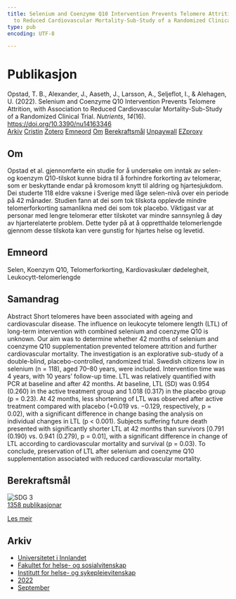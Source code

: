 ```yaml
---
title: Selenium and Coenzyme Q10 Intervention Prevents Telomere Attrition, with Association
  to Reduced Cardiovascular Mortality-Sub-Study of a Randomized Clinical Trial
type: pub
encoding: UTF-8

---
```

<h1>Publikasjon</h1>
<article id="csl-bib-container-BCWYNDU7" class="csl-bib-container">
  <div class="csl-bib-body"> <div class="csl-entry">Opstad, T. B., Alexander, J., Aaseth, J., Larsson, A., Seljeflot, I., &#38; Alehagen, U. (2022). Selenium and Coenzyme Q10 Intervention Prevents Telomere Attrition, with Association to Reduced Cardiovascular Mortality-Sub-Study of a Randomized Clinical Trial. <i>Nutrients</i>, <i>14</i>(16). <a href="https://doi.org/10.3390/nu14163346">https://doi.org/10.3390/nu14163346</a></div> </div>
  <div class="csl-bib-buttons">
    <a href="#taxonomy-article-BCWYNDU7" alt="archive" class="csl-bib-button">Arkiv</a>
    <a href="https://app.cristin.no/results/show.jsf?id=2050223" alt="Cristin" class="csl-bib-button">Cristin</a>
    <a href="http://zotero.org/groups/5881554/items/BCWYNDU7" alt="Zotero" class="csl-bib-button">Zotero</a>
    <a href="#keywords-article-BCWYNDU7" alt="keywords" class="csl-bib-button">Emneord</a>
    <a href="#about-article-BCWYNDU7" alt="about_pub" class="csl-bib-button">Om</a>
    <a href="#sdg-article-BCWYNDU7" alt="sdg" class="csl-bib-button">Berekraftsmål</a>
    <a href="https://www.mdpi.com/2072-6643/14/16/3346/pdf?version=1661241366" alt="Unpaywall" class="csl-bib-button">Unpaywall</a>
    <a href="https://www.mdpi.com/2072-6643/14/16/3346/pdf?version=1661241366" alt="EZproxy" class="csl-bib-button">EZproxy</a>
  </div>
  <div id="csl-bib-meta-container-BCWYNDU7"></div>
</article>
<div id="csl-bib-meta-BCWYNDU7" class="csl-bib-meta">
  <article id="about-article-BCWYNDU7" class="about_pub-article">
    <h1>Om</h1>
    Opstad et al. gjennomførte ein studie for å undersøke om inntak av selen- og koenzym Q10-tilskot kunne bidra til å forhindre forkorting av telomerar, som er beskyttande endar på kromosom knytt til aldring og hjartesjukdom. Dei studerte 118 eldre vaksne i Sverige med låge selen-nivå over ein periode på 42 månader. Studien fann at dei som tok tilskota opplevde mindre telomerforkorting samanlikna med dei som tok placebo. Viktigast var at personar med lengre telomerar etter tilskotet var mindre sannsynleg å døy av hjarterelaterte problem. Dette tyder på at å oppretthalde telomerlengde gjennom desse tilskota kan vere gunstig for hjartes helse og levetid.
  </article>
  <article id="keywords-article-BCWYNDU7" class="keywords-article">
    <h1>Emneord</h1>
    Selen, Koenzym Q10, Telomerforkorting, Kardiovaskulær dødelegheit, Leukocytt-telomerlengde
  </article>
  <article id="abstract-article-BCWYNDU7" class="abstract-article">
    <h1>Samandrag</h1>
    Abstract 
Short telomeres have been associated with ageing and cardiovascular disease. The influence on leukocyte telomere length (LTL) of long-term intervention with combined selenium and coenzyme Q10 is unknown. Our aim was to determine whether 42 months of selenium and coenzyme Q10 supplementation prevented telomere attrition and further cardiovascular mortality. The investigation is an explorative sub-study of a double-blind, placebo-controlled, randomized trial. Swedish citizens low in selenium (n = 118), aged 70–80 years, were included. Intervention time was 4 years, with 10 years’ follow-up time. LTL was relatively quantified with PCR at baseline and after 42 months. At baseline, LTL (SD) was 0.954 (0.260) in the active treatment group and 1.018 (0.317) in the placebo group (p = 0.23). At 42 months, less shortening of LTL was observed after active treatment compared with placebo (+0.019 vs. −0.129, respectively, p = 0.02), with a significant difference in change basing the analysis on individual changes in LTL (p &lt; 0.001). Subjects suffering future death presented with significantly shorter LTL at 42 months than survivors [0.791 (0.190) vs. 0.941 (0.279), p = 0.01], with a significant difference in change of LTL according to cardiovascular mortality and survival (p = 0.03). To conclude, preservation of LTL after selenium and coenzyme Q10 supplementation associated with reduced cardiovascular mortality.
  </article>
  <article id="sdg-article-BCWYNDU7" class="sdg-article">
    <h1>Berekraftsmål</h1>
    <div class="sdg-container"><div id="sdg3" class="sdg">
        <img src="{{< params subfolder >}}images/sdg/sdg03_nn.png" class="image" alt="SDG 3">
        <div class="sdg-overlay">
          <a href="{{< params subfolder >}}nn/archive/?sdg=3#archive" class="sdg-publication-count"><span>1358</span> publikasjonar</a>
          <p><a href="https://fn.no/om-fn/fns-baerekraftsmaal/god-helse-og-livskvalitet?lang=nno-NO" class="sdg-read-more">Les meir</a></p>
        </div>
      </div></div>
  </article>
  <article id="taxonomy-article-BCWYNDU7" class="taxonomy-article">
    <h1>Arkiv</h1>
    <ul>
      <li><a href="{{< params subfolder >}}nn/archive/?key=3DCRN523">Universitetet i Innlandet</a></li>
      <li><a href="{{< params subfolder >}}nn/archive/?key=IDKFS3MX">Fakultet for helse- og sosialvitenskap</a></li>
      <li><a href="{{< params subfolder >}}nn/archive/?key=GTV4ECMZ">Institutt for helse- og sykepleievitenskap</a></li>
      <li><a href="{{< params subfolder >}}nn/archive/?key=558P36BB">2022</a></li>
      <li><a href="{{< params subfolder >}}nn/archive/?key=KKN33L7H">September</a></li>
    </ul>
  </article>
</div>
